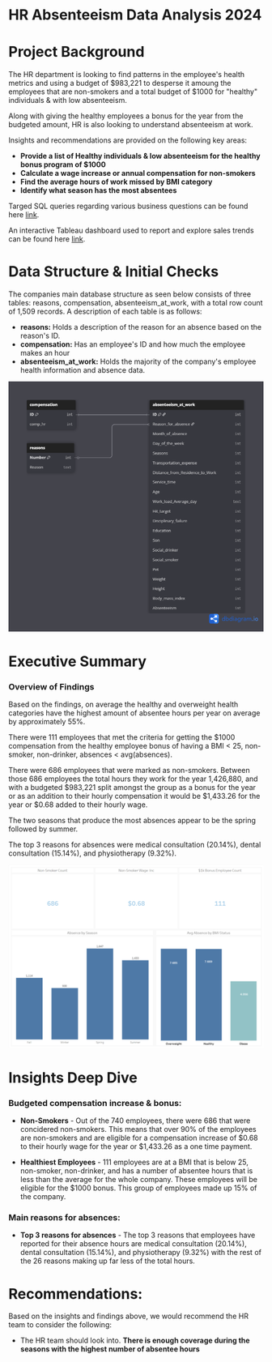 # HR Absenteeism Data Analysis 2024

# Project Background
The HR department is looking to find patterns in the employee's health metrics and using a budget of $983,221 to desperse it amoung the employees that are non-smokers and a total budget of $1000 for "healthy" individuals & with low absenteeism.

Along with giving the healthy employees a bonus for the year from the budgeted amount, HR is also looking to understand absenteeism at work.


Insights and recommendations are provided on the following key areas:

- **Provide a list of Healthy individuals & low absenteeism for the healthy bonus program of $1000** 
- **Calculate a wage increase or annual compensation for non-smokers** 
- **Find the average hours of work missed by BMI category** 
- **Identify what season has the most absentees** 

Targed SQL queries regarding various business questions can be found here [link](<HR Request Results Queries.sql>).

An interactive Tableau dashboard used to report and explore sales trends can be found here [link](https://public.tableau.com/shared/4DKQ9S6RS?:display_count=n&:origin=viz_share_link).



# Data Structure & Initial Checks

The companies main database structure as seen below consists of three tables: reasons, compensation, absenteeism_at_work, with a total row count of 1,509 records. A description of each table is as follows:

- **reasons:** Holds a description of the reason for an absence based on the reason's ID.
- **compensation:** Has an employee's ID and how much the employee makes an hour
- **absenteeism_at_work:** Holds the majority of the company's employee health information and absence data.

![Entity Relationship Diagram](HR_Health_Insurance_Analysis_EDR.png)



# Executive Summary

### Overview of Findings

Based on the findings, on average the healthy and overweight health categories have the highest amount of absentee hours per year on average by approximately 55%. 

There were 111 employees that met the criteria for getting the $1000 compensation from the healthy employee bonus of having a BMI < 25, non-smoker, non-drinker, absences < avg(absences).

There were 686 employees that were marked as non-smokers. Between those 686 employees the total hours they work for the year 1,426,880, and with a budgeted $983,221 split amongst the group as a bonus for the year or as an addition to their hourly compensation it would be $1,433.26 for the year or $0.68 added to their hourly wage.

The two seasons that produce the most absences appear to be the spring followed by summer.

The top 3 reasons for absences were medical consultation (20.14%), dental consultation (15.14%), and physiotherapy (9.32%).

![Tableau dashboard screenshot](<HR Dashboard Screenshot.png>)



# Insights Deep Dive
### Budgeted compensation increase & bonus:

* **Non-Smokers** - Out of the 740 employees, there were 686 that were concidered non-smokers. This means that over 90% of the employees are non-smokers and are eligible for a compensation increase of $0.68 to their hourly wage for the year or $1,433.26 as a one time payment.
  
* **Healthiest Employees** - 111 employees are at a BMI that is below 25, non-smoker, non-drinker, and has a number of absentee hours that is less than the average for the whole company. These employees will be eligible for the $1000 bonus. This group of employees made up 15% of the company.

### Main reasons for absences:

* **Top 3 reasons for absences** - The top 3 reasons that employees have reported for their absence hours are medical consultation (20.14%), dental consultation (15.14%), and physiotherapy (9.32%) with the rest of the 26 reasons making up far less of the total hours.


# Recommendations:

Based on the insights and findings above, we would recommend the HR team to consider the following: 

* The HR team should look into. **There is enough coverage during the seasons with the highest number of absentee hours**
